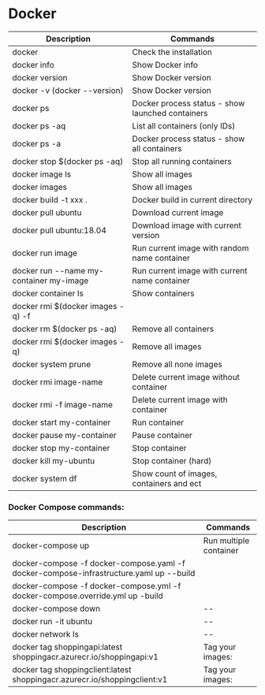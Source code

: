 # **Docker**

|Description|Commands|
|--|--|
|docker                                        |Check the installation                           |
|docker info                                   |Show Docker info                                 |
|docker version                                |Show Docker version                              |
|docker -v (docker --version)                  |Show Docker version                              |
|docker ps                                     |Docker process status - show launched containers |
|docker ps -aq                                 |List all containers (only IDs)                   |
|docker ps -a                                  |Docker process status - show all containers      |
|docker stop $(docker ps -aq)                  |Stop all running containers                      |
|docker image ls                               |Show all images                                  |
|docker images                                 |Show all images                                  |
|docker build -t xxx .                         |Docker build in current directory                |
|docker pull ubuntu                            |Download current image                           |
|docker pull ubuntu:18.04                      |Download image with current version              |
|docker run image                              |Run current image with random name container     |
|docker run --name my-container my-image       |Run current image with current name container    |
|docker container ls                           |Show containers                                  |
|docker rmi $(docker images -q) -f             |                                                 |
|docker rm $(docker ps -aq)                    |Remove all containers                            |
|docker rmi $(docker images -q)                |Remove all images                                |
|docker system prune                           |Remove all none images                           |
|docker rmi image-name                         |Delete current image without container           |
|docker rmi -f image-name                      |Delete current image with container              |
|docker start my-container                     |Run container                                    |
|docker pause my-container                     |Pause container                                  |
|docker stop my-container                      |Stop container                                   |
|docker kill my-ubuntu                         |Stop container (hard)                            |
|docker system df                              |Show count of images, containers and ect         |



### **Docker Compose commands:**

|Description|Commands|
|--|--|
|docker-compose up                                |Run multiple container                              |
|docker-compose -f docker-compose.yaml -f docker-compose-infrastructure.yaml up --build|||
|docker-compose -f docker-compose.yml -f docker-compose.override.yml up -build|              ||
|docker-compose down                                                       |--|
|docker run -it ubuntu                                                     |--|
|docker network ls          |--|
|docker tag shoppingapi:latest shoppingacr.azurecr.io/shoppingapi:v1|Tag your images:|
|docker tag shoppingclient:latest shoppingacr.azurecr.io/shoppingclient:v1|Tag your images:|
